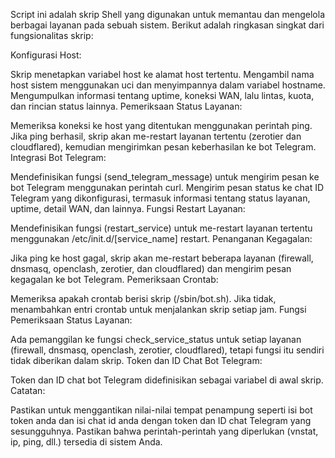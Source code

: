 Script ini adalah skrip Shell yang digunakan untuk memantau dan mengelola berbagai layanan pada sebuah sistem. Berikut adalah ringkasan singkat dari fungsionalitas skrip:

Konfigurasi Host:

Skrip menetapkan variabel host ke alamat host tertentu.
Mengambil nama host sistem menggunakan uci dan menyimpannya dalam variabel hostname.
Mengumpulkan informasi tentang uptime, koneksi WAN, lalu lintas, kuota, dan rincian status lainnya.
Pemeriksaan Status Layanan:

Memeriksa koneksi ke host yang ditentukan menggunakan perintah ping.
Jika ping berhasil, skrip akan me-restart layanan tertentu (zerotier dan cloudflared), kemudian mengirimkan pesan keberhasilan ke bot Telegram.
Integrasi Bot Telegram:

Mendefinisikan fungsi (send_telegram_message) untuk mengirim pesan ke bot Telegram menggunakan perintah curl.
Mengirim pesan status ke chat ID Telegram yang dikonfigurasi, termasuk informasi tentang status layanan, uptime, detail WAN, dan lainnya.
Fungsi Restart Layanan:

Mendefinisikan fungsi (restart_service) untuk me-restart layanan tertentu menggunakan /etc/init.d/[service_name] restart.
Penanganan Kegagalan:

Jika ping ke host gagal, skrip akan me-restart beberapa layanan (firewall, dnsmasq, openclash, zerotier, dan cloudflared) dan mengirim pesan kegagalan ke bot Telegram.
Pemeriksaan Crontab:

Memeriksa apakah crontab berisi skrip (/sbin/bot.sh). Jika tidak, menambahkan entri crontab untuk menjalankan skrip setiap jam.
Fungsi Pemeriksaan Status Layanan:

Ada pemanggilan ke fungsi check_service_status untuk setiap layanan (firewall, dnsmasq, openclash, zerotier, cloudflared), tetapi fungsi itu sendiri tidak diberikan dalam skrip.
Token dan ID Chat Bot Telegram:

Token dan ID chat bot Telegram didefinisikan sebagai variabel di awal skrip.
Catatan:

Pastikan untuk menggantikan nilai-nilai tempat penampung seperti isi bot token anda dan isi chat id anda dengan token dan ID chat Telegram yang sesungguhnya.
Pastikan bahwa perintah-perintah yang diperlukan (vnstat, ip, ping, dll.) tersedia di sistem Anda.
